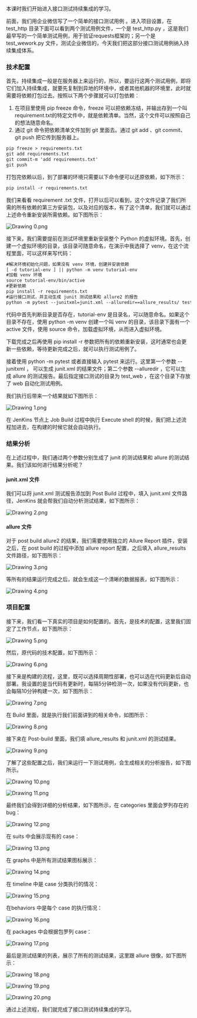 本课时我们开始进入接口测试持续集成的学习。

前面，我们用企业微信写了一个简单的接口测试用例 。进入项目设置，在 test_http 目录下面可以看到两个测试用例文件，一个是 test_http.py ，这是我们最早写的一个简单测试用例，用于验证requests框架的；另一个是 test_wework.py 文件，测试企业微信的，今天我们把这部分接口测试用例纳入持续集成体系。

### 技术配置

首先，持续集成一般是在服务器上来运行的，所以，要运行这两个测试用例，即将它们加入持续集成，就要先复制到异地的环境中，或者其他机器的环境里，此时就需要将依赖打包过去。按照以下两个步骤就可以打包依赖：

1. 在项目里使用 pip freeze 命令，freeze 可以把依赖冻结，并输出存到一个叫 requirement.txt的特定文件中，就是依赖清单。当然，这个文件可以按照自己的想法随意命名。
2. 通过 git 命令把依赖清单文件加到 git 里面去。通过 git add 、git commit、git push 把它传到服务器上。

```html
pip freeze > requirements.txt
git add requirements.txt 
git commit-m 'add requirements.txt'
git push
```

打包完依赖以后，到了部署的环境只需要以下命令便可以还原依赖，如下所示：

```html
pip install -r requirements.txt
```

我们来看看 requirement .txt 文件，打开以后可以看到，这个文件记录了我们所需的所有依赖的第三方安装包，以及对应的版本，有了这个清单，我们就可以通过上述命令重新安装所需依赖。如下图所示：

![Drawing 0.png](https://s0.lgstatic.com/i/image/M00/16/E9/CgqCHl7WLJGAfb2dAAL0aLxvgT0179.png)

接下来，我们需要提前在测试环境里重新安装整个 Python 的虚拟环境。首先，创建一个虚拟环境的目录，该目录可随意命名，在演示中我选择了 venv，在这个流程里面，可以这样来写代码：

```html
#解决环境初始化问题，如果没有 venv 环境，创建并安装依赖
[ -d tutorial-env ] || python -m venv tutorial-env
#加载 venv 环境
source tutorial-env/bin/active
#更新依赖
pip install -r requirements.txt
#运行接口测试，并主动生成 junit 测试结果和 allure2 的报告
python -m pytest --junitxml=junit.xml --alluredir==allure_results/ test_web
```

代码中首先判断目录是否存在，tutorial-env 是目录名，可以随意命名。如果这个目录不存在，使用 python -m venv 创建一个叫 venv 的目录，该目录下面有一个 active 文件，使用 source 命令，加载虚拟环境，从而进入虚拟环境。  

下载完成之后再使用 pip install -r 参数把所有的依赖重新安装，这时通常也会更新一些依赖，等待更新完成之后，就可以执行测试用例了。

接着使用 python -m pytest 或者直接输入 pytest 来运行。这里第一个参数 --junitxml ， 可以生成 junit.xml 的结果文件；第二个参数 --alluredir ，它可以生成 allure 的测试报告。最后指定接口测试的目录为 test_web ，在这个目录下存放了 web 自动化测试用例。

我们执行后带来一个结果就如下图所示：

![Drawing 1.png](https://s0.lgstatic.com/i/image/M00/16/DD/Ciqc1F7WLJyACk1CAAHFbPUuvis905.png)

在 JenKins 节点上 Job Build 过程中执行 Execute shell 的时候，我们把上述流程加进去，在构建的时候它就会自动执行。

### 结果分析

在上述过程中，我们通过两个参数分别生成了 junit 的测试结果和 allure 的测试结果。我们该如何进行结果分析呢？

#### junit.xml 文件

我们可以将 junit.xml 测试报告添加到 Post Build 过程中，填入 junit.xml 文件路径，JenKins 就会帮我们自动分析测试结果，如下图所示：

![Drawing 2.png](https://s0.lgstatic.com/i/image/M00/16/DD/Ciqc1F7WLKSAK6ZRAAFvlG8umI4600.png)

#### allure 文件

对于 post build allure2 的结果，我们需要使用独立的 Allure Report 插件，安装之后，在 post build 的过程中添加 allure report 配置，之后填入 allure_results 文件路径，如下图所示：

![Drawing 3.png](https://s0.lgstatic.com/i/image/M00/16/E9/CgqCHl7WLKqAJQA2AADGJR8OaW4827.png)

等所有的结果运行完成之后，就会生成这一个清晰的数据报表，如下图所示：

![Drawing 4.png](https://s0.lgstatic.com/i/image/M00/16/E9/CgqCHl7WLLGAfoqXAANdJw2W4tA646.png)

### 项目配置

接下来，我们看一下真实的项目是如何配置的。首先，是技术的配置，这里我们固定了工作节点，如下图所示：

![Drawing 5.png](https://s0.lgstatic.com/i/image/M00/16/DE/Ciqc1F7WLL2AULJbAAGKpubBS5Y645.png)

然后，原代码的技术配置，如下图所示：

![Drawing 6.png](https://s0.lgstatic.com/i/image/M00/16/DE/Ciqc1F7WLMWAZEs8AAFPajJz6I8086.png)

接下来是构建的流程，这里，既可以选择周期性部署，也可以选在代码更新后自动部署。我设置的是当代码有更新时，每隔5分钟检测一次，如果没有代码更新，也会每隔10分钟构建一次，如下图所示：

![Drawing 7.png](https://s0.lgstatic.com/i/image/M00/16/E9/CgqCHl7WLMuABhZ-AAGtY2RlrlY927.png)

在 Build 里面，就是执行我们前面讲到的相关命令，如图所示：

![Drawing 8.png](https://s0.lgstatic.com/i/image/M00/16/DE/Ciqc1F7WLNKAArKbAAGDvRqNbyg043.png)

接下来在 Post-build 里面，我们填 allure_results 和 junit.xml 的测试结果。

![Drawing 9.png](https://s0.lgstatic.com/i/image/M00/16/E9/CgqCHl7WLNmAXeuiAAHw4RB_QVI761.png)

了解了这些配置之后，我们来运行一下测试用例，会生成相关的分析报告，如下图所示。

![Drawing 10.png](https://s0.lgstatic.com/i/image/M00/16/E9/CgqCHl7WLOGAIIZyAAIbs0CAsUo348.png)

![Drawing 11.png](https://s0.lgstatic.com/i/image/M00/16/E9/CgqCHl7WLOiAAbBfAAGfKZwgnPc239.png)

最终我们会得到详细的分析结果，如下图所示，在 categories 里面会罗列存在的 bug：

![Drawing 12.png](https://s0.lgstatic.com/i/image/M00/16/DE/Ciqc1F7WLO-AU0XwAAR7bKKzgXo804.png)

在 suits 中会展示现有的 case：

![Drawing 13.png](https://s0.lgstatic.com/i/image/M00/16/DE/Ciqc1F7WLPWAQ6spAAIuZz1c698714.png)

在 graphs 中是所有测试结果图标展示：

![Drawing 14.png](https://s0.lgstatic.com/i/image/M00/16/E9/CgqCHl7WLPyAH6d2AAHYXfCOmqE451.png)

在 timeline 中是 case 分类执行的情况：

![Drawing 15.png](https://s0.lgstatic.com/i/image/M00/16/EA/CgqCHl7WLQSAfAWwAAOckuWr_W8669.png)

在behaviors 中是每个 case 的执行情况：

![Drawing 16.png](https://s0.lgstatic.com/i/image/M00/16/EA/CgqCHl7WLQuAO-B5AAE3ifs-L0U493.png)

在 packages 中会根据包罗列 case：

![Drawing 17.png](https://s0.lgstatic.com/i/image/M00/16/DE/Ciqc1F7WLRKAfR4NAALe0sRdxOk618.png)

最后是测试结果的列表，展示了所有的测试结果，这里跟 allure 很像，如下图所示：

![Drawing 18.png](https://s0.lgstatic.com/i/image/M00/16/DE/Ciqc1F7WLR2ATt6AAAEwp2snRL0400.png)

![Drawing 19.png](https://s0.lgstatic.com/i/image/M00/16/EA/CgqCHl7WLSSARqV7AAIZL6krv30854.png)

![Drawing 20.png](https://s0.lgstatic.com/i/image/M00/16/DE/Ciqc1F7WLSuAYDATAAJT7NyH1OA565.png)

通过上述流程，我们就完成了接口测试持续集成的学习。
